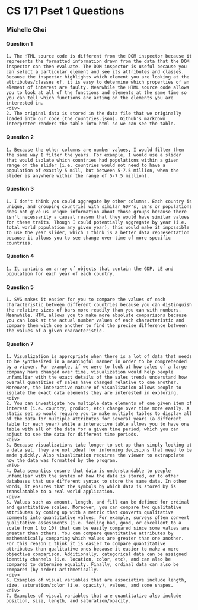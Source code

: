 <html>
<h1> CS 171 Pset 1 Questions </h1>
<div>
<h3> Michelle Choi </h3>



<body>
<p>
<h4>Question 1 </h4>

	1. The HTML source code is different from the DOM inspector because it represents the formatted information drawn from the data that the DOM inspector can then evaluate. The DOM inspector is useful because you can select a particular element and see its attributes and classes. Because the inspector highlights which element you are looking at the attributes/classes of, it is easy to determine which properties of an element of interest are faulty. Meanwhile the HTML source code allows you to look at all of the functions and elements at the same time so you can tell which functions are acting on the elements you are interested in.
	<div>
	2. The original data is stored in the data file that we originally loaded into our code (the countries.json). Github's markdown interpreter renders the table into html so we can see the table. 



<h4>Question 2 </h4>

	1. Because the other columns are number values, I would filter them the same way I filter the years. For example, I would use a slider that would isolate which countries had populations within a given range on the slider (i.e. countries would not need to have a population of exactly 5 mill, but between 5-7.5 million, when the slider is anywhere within the range of 5-7.5 million).


<h4>Question 3 </h4>

	1. I don't think you could aggregate by other columns. Each country is unique, and grouping countries with similar GDP's, LE's or populations does not give us unique information about those groups because there isn't necessarily a causal reason that they would have similar values for these traits. Though I could potentially aggregate by year (i.e. total world population any given year), this would make it impossible to use the year slider, which I think is a better data representation because it allows you to see change over time of more specific countries.


<h4>Question 4 </h4>

	1. It contains an array of objects that contain the GDP, LE and population for each year of each country. 
	

<h4>Question 5 </h4>

	1. SVG makes it easier for you to compare the values of each characteristic between different countries because you can distinguish the relative sizes of bars more readily than you can with numbers. Meanwhile, HTML allows you to make more absolute comparisons because you can look at the actual number values of each characteristic and compare them with one another to find the precise difference between the values of a given characteristic.

<h4>Question 7 </h4>

	1. Visualization is appropriate when there is a lot of data that needs to be synthesized in a meaningful manner in order to be comprehended by a viewer. For example, if we were to look at how sales of a large company have changed over time, visualization would help people unfamiliar with the exact details of the sales trends understand how overall quantities of sales have changed relative to one another. Moreover, the interactive nature of visualization allows people to isolate the exact data elements they are interested in exploring.
	<div>
	2. You can investigate how multiple data elements of one given item of interest (i.e. country, product, etc) change over time more easily. A static set up would require you to make multiple tables to display all of the data for multiple attributes for several years (a different table for each year) while a interactive table allows you to have one table with all of the data for a given time period, which you can adjust to see the data for different time periods.
	<div>
	3. Because visualizations take longer to set up than simply looking at a data set, they are not ideal for informing decisions that need to be made quickly. Also visualization requires the viewer to extrapolate how the data was formatted by the program.
	<div>
	4. Data semantics ensure that data is understandable to people unfamiliar with the syntax of how the data is stored, or to other databases that use different syntax to store the same data. In other words, it ensures that the symbols by which data is stored by is translatable to a real world application.
	<div>
	5. Values such as amount, length, and fill can be defined for ordinal and quantitative scales. Moreover, you can compare two qualitative attributes by coming up with a metric that converts qualitative comments into quantitative values. For example, surveys often convert qualitative assessments (i.e. feeling bad, good, or excellent to a scale from 1 to 10) that can be easily compared since some values are greater than others. You can compare quantitative attributes by mathematically comparing which values are greater than one another. For this reason I think it is easier to compare quantitative attributes than qualitative ones because it easier to make a more objective comparison. Additionally, categorical data can be assigned identity channels (i.e. location, color, etc), and can also be compared to determine equality. Finally, ordinal data can also be compared (by order) arithmetically. 
	<div>
	6. Examples of visual variables that are associative include length, size, saturation/color (i.e. opacity), values, and some shapes. 
	<div>
	7. Examples of visual variables that are quantitative also include position, size, length, and saturation/opacity.
</p>


</body>
</html>
